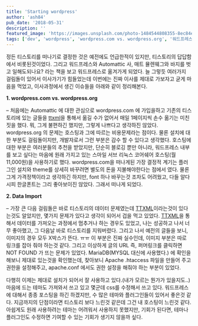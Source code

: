 ```yaml
---
title: 'Starting wordpress'
author: 'ash84'
pub_date: '2018-05-31'
description: ''
featured_image: 'https://images.unsplash.com/photo-1484544808355-8ec84e534d75?ixlib=rb-0.3.5&ixid=eyJhcHBfaWQiOjEyMDd9&s=fc1407c2a550b0ebf3def8b81fa7b4a2&auto=format&fit=crop&w=1366&q=80'
tags: ['dev', 'wordpress', 'wordpress.com vs. wordpress.org', '워드프레스']
---
```



정든 티스토리를 떠나기로 결정한 것은 예전에도 언급한적이 있지만, 티스토리의 답답함에서 비롯된것이었다. 그리고 워드프레스와 Automattic 사, 매트 뮬렌웨그와 바지를 벗고 일해도되나요? 라는 책을 보고 워드프레스로 옮겨가게 되었다. 늘 그렇듯 여러가지 걸림돌이 있어서 이사가기가 힘들었는데 이번에는 진짜 이사를 제대로 가보자고 굳게 마음을 먹었고, 이사과정에서 생긴 이슈들을 아래와 같이 정리해본다.

**1. wordpress.com vs. wordpress.org**

– 처음에는 Automattic 에 대한 관심으로 wordpress.com 에 가입을하고 기존의 티스토리에 있는 글들을 [ttxml](https://wordpress.org/plugins/ttxml-importer/)을 통해서 옮길 수가 없어서 매일 1페이지씩 손수 옮기는 미친짓을 했다. 뭐, 그게 불편하긴 했지만, 그렇게 나쁘다고 생각하진 않았다. wordpress.org 의 문제는 호스팅과 그에 따르는 비용문제라는 점이다. 물론 설치에 대한 부분도 걸림돌이지만, 개발자로서 그런 부분은 감수 할 수 있다고 생각했다. 호스팅에 대한 부분은 여러분들의 추천을 받았지만, 단순히 블로깅 뿐만 아니라, 워드프레스 내부를 보고 싶다는 마음에 원래 가지고 있는 스마일 서브 리눅스 코어쉐어 호스팅(월 11,000원)을 사용하기로 했다. wordpress.com을 떠나게된 가장 결정적 계기는 플러그인 설치와 theme를 상세히 바꾸려면 별도의 돈을 지불해야한다는 점에서 였다. 물론 그게 가격정책이라고 생각하긴 하지만, font 하나 바꾸는것 조차도 어려웠고, 다들 알다시피 한글폰트는 그리 좋아보이진 않았다. 그래서 떠나게 되었다.

**2. Data Import**

– 가장 큰 다음 걸림돌은 바로 티스토리의 데이터 문제였는데 [TTXML](https://wordpress.org/plugins/ttxml-importer/)이라는것이 있다는것도 알았지만, 몇가지 문제가 있다고 생각이 되어서 겁을 먹고 있었다. [TTXML](https://wordpress.org/plugins/ttxml-importer/)을 통해서 데이터를 가져오는 과정에서 멈추거나 하는 경우도 있었고, 나는 성공하고 나서 너무 좋아했고, 그 다음날 바로 티스토리를 지워버렸다. 그리고 나서 예전의 글들을 보니, 이미지의 경우 모두 X박스가 뜬다. ㅠㅠ 이 부분은 진짜 실수인데, 이미지 부분은 따로 링크를 잡아 줘야 하는것 같다. 그리고 이상하게 글의 URL 즉, 퍼머링크를 클릭하면 NOT FOUND 가 뜨는 문제가 있었다. MariaDB(MYSQL 대신에 사용했다.) 에 확인을 해보니 제대로 있는것을 확인했는데, 찾아보니 Apache .htaccess 파일을 만들어 주고 권한을 설정해주고, apache.conf 에서도 권한 설정을 해줘야 하는 부분이 있었다.

다행히 이제는 제대로 설치가 되어서 잘 사용하고 있다.(내가 모르는 뭔가가 있을지도..) 마음에 드는 테마도 가져와서 쓰고 있고 몇군데 css를 수정해서 쓰고 있다. 워드프레스에 대해서 종종 포스팅을 하긴 하겠지만, 수 많은 테마와 플러그인들이 있어서 좋은것 같다. 지금까지의 단점이라면 티스토리 보다 느린것 같은데 그건 내 호스팅이 느린것 같다. 아쉽게도 원래 사용하려는 테마는 어려워서 사용하지 못했지만, 기회가 된다면, 테마나 플러그인도 수정하면 기여할 수 있는 기회가 생기지 않을까 싶다.



